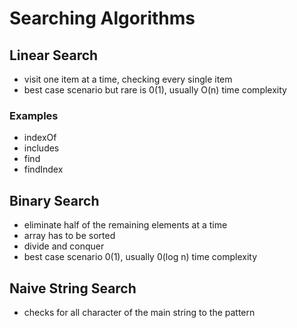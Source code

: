 # Searching Algorithms

## Linear Search

- visit one item at a time, checking every single item
- best case scenario but rare is 0(1), usually O(n) time complexity

### Examples

- indexOf
- includes
- find
- findIndex

## Binary Search

- eliminate half of the remaining elements at a time
- array has to be sorted
- divide and conquer
- best case scenario 0(1), usually 0(log n) time complexity

## Naive String Search

- checks for all character of the main string to the pattern
